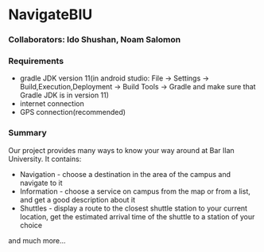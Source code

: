 # NavigateBIU
### Collaborators: Ido Shushan, Noam Salomon
### Requirements
- gradle JDK version 11(in android studio: File -> Settings -> Build,Execution,Deployment -> Build Tools -> Gradle and make sure that Gradle JDK is in version 11)
- internet connection
- GPS connection(recommended)
### Summary
Our project provides many ways to know your way around at Bar Ilan University. It contains:
- Navigation - choose a destination in the area of the campus and navigate to it
- Information - choose a service on campus from the map or from a list, and get a good description about it
- Shuttles - display a route to the closest shuttle station to your current location, get the estimated arrival time of the shuttle to a station of your choice



and much more...

